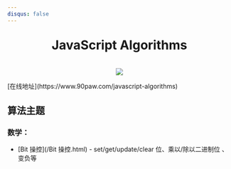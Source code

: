 ```yaml
---
disqus: false
---
```


<h1 align="center" style="margin: 30px 0 35px;">JavaScript Algorithms</h1>
<p align="center">
  <a href="https://travis-ci.org/AngusYang9/algorithms"><img src="https://travis-ci.org/AngusYang9/algorithms.svg?branch=master" /></a>
</p>
[在线地址](https://www.90paw.com/javascript-algorithms)

## 算法主题

### 数学：

- [Bit 操控](/Bit 操控.html) - set/get/update/clear 位、乘以/除以二进制位 、变负等

